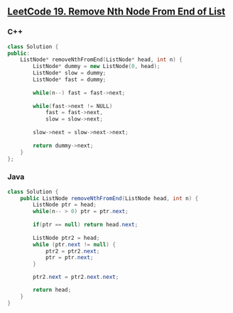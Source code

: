 ## [LeetCode 19. Remove Nth Node From End of List](https://leetcode.com/problems/remove-nth-node-from-end-of-list/)

### C++
```c++
class Solution {
public:
    ListNode* removeNthFromEnd(ListNode* head, int n) {
        ListNode* dummy = new ListNode(0, head);
        ListNode* slow = dummy;
        ListNode* fast = dummy;
        
        while(n--) fast = fast->next;
        
        while(fast->next != NULL)
            fast = fast->next,
            slow = slow->next;
        
        slow->next = slow->next->next;
        
        return dummy->next;
    }
};
```

### Java
```java
class Solution {
    public ListNode removeNthFromEnd(ListNode head, int n) {
        ListNode ptr = head;
        while(n-- > 0) ptr = ptr.next;
        
        if(ptr == null) return head.next;
        
        ListNode ptr2 = head;
        while (ptr.next != null) {
            ptr2 = ptr2.next;
            ptr = ptr.next;
        }

        ptr2.next = ptr2.next.next;

        return head;
    }
}
```
